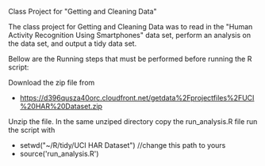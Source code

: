 Class Project for "Getting and Cleaning Data"

The class project for Getting and Cleaning Data was to read in the "Human Activity Recognition Using Smartphones" data set, 
perform an analysis on the data set, and output a tidy data set.


Bellow are the Running steps that must be performed before running the R script:

Download the zip file from
 * https://d396qusza40orc.cloudfront.net/getdata%2Fprojectfiles%2FUCI%20HAR%20Dataset.zip


Unzip the file. In the same unziped directory copy the run_analysis.R file
run the script with

 * setwd("~/R/tidy/UCI HAR Dataset") //change this path to yours
 * source('run_analysis.R')
